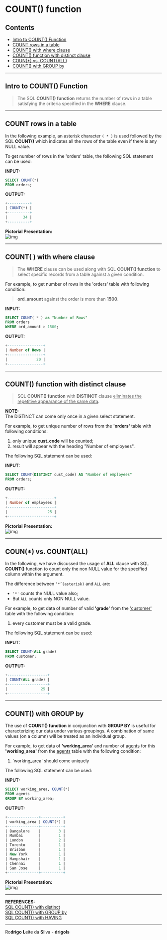 # COUNT() function

## Contents

 - [Intro to COUNT() Function](#intro)
 - [COUNT rows in a table](#count-rows)
 - [COUNT() with where clause](#count-and-where)
 - [COUNT() function with distinct clause](#distinct-01)
 - [COUN(*) vs. COUNT(ALL)](#ast-all)
 - [COUNT() with GROUP by](#wgb)

---

<div id="intro"></div>

## Intro to COUNT() Function

> The SQL **COUNT() function** returns the number of rows in a table satisfying the criteria specified in the **WHERE** clause.

---

<div id="count-rows"></div>

## COUNT rows in a table

In the following example, an asterisk character `( * )` is used followed by the SQL **COUNT()** which indicates all the rows of the table even if there is any NULL value.

To get number of rows in the 'orders' table, the following SQL statement can be used:

**INPUT:**  
```sql
SELECT COUNT(*)
FROM orders;
```

**OUTPUT:**  
```sql
+----------+
| COUNT(*) |
+----------+
|       34 |
+----------+
```

**Pictorial Presentation:**  
![img](images/sql-count1.png)  

---

<div id="count-and-where"></div>

## COUNT( ) with where clause

> The **WHERE** clause can be used along with SQL **COUNT() function** to select specific records from a table against a given condition.

For example, to get number of rows in the 'orders' table with following condition:

> **ord_amount** against the order is more than **1500**.

**INPUT:**  
```sql
SELECT COUNT( * ) as "Number of Rows"
FROM orders
WHERE ord_amount > 1500;
```

**OUTPUT:**  
```sql
+----------------+
| Number of Rows |
+----------------+
|             20 |
+----------------+
```

---

<div id="distinct-01"></div>

## COUNT() function with distinct clause

> SQL **COUNT() function** with **DISTINCT** clause <u>eliminates the repetitive appearance of the same data</u>.

**NOTE:**  
The DISTINCT can come only once in a given select statement.

For example, to get unique number of rows from the **'orders'** table with following conditions:

 1. only unique **cust_code** will be counted;
 2. result will appear with the heading "Number of employees".

The following SQL statement can be used:

**INPUT:**  
```sql
SELECT COUNT(DISTINCT cust_code) AS "Number of employees" 
FROM orders;
```

**OUTPUT:**  
```sql
+---------------------+
| Number of employees |
+---------------------+
|                  25 |
+---------------------+
```

**Pictorial Presentation:**  
![img](images/sql-count-distinct1.png)  

---

<div id="ast-all"></div>

## COUN(*) vs. COUNT(ALL)

In the following, we have discussed the usage of **ALL** clause with SQL **COUNT()** function to count only the non NULL value for the specified column within the argument.

The difference between `‘*’(asterisk)` and `ALL` are:

 - `'*'` counts the NULL value also;
 - But `ALL` counts only NON NULL value.

For example, to get data of number of valid **'grade'** from the <u>'customer'</u> table with the following condition:

 1. every customer must be a valid grade.

The following SQL statement can be used:

**INPUT:**  
```sql
SELECT COUNT(ALL grade)
FROM customer;
```

**OUTPUT:**  
```sql
+------------------+
| COUNT(ALL grade) |
+------------------+
|               25 |
+------------------+
```

---

<div id="wgb"></div>

## COUNT() with GROUP by

The use of **COUNT() function** in conjunction with **GROUP BY** is useful for characterizing our data under various groupings. A combination of same values (on a column) will be treated as an individual group.

For example, to get data of **'working_area'** and number of <u>agents</u> for this **'working_area'** from the <u>agents</u> table with the following condition:

 1. 'working_area' should come uniquely

The following SQL statement can be used:

**INPUT:**  
```sql
SELECT working_area, COUNT(*) 
FROM agents 
GROUP BY working_area;
```

**OUTPUT:**  
```sql
+--------------+----------+
| working_area | COUNT(*) |
+--------------+----------+
| Bangalore    |        3 |
| Mumbai       |        1 |
| London       |        2 |
| Torento      |        1 |
| Brisban      |        1 |
| New York     |        1 |
| Hampshair    |        1 |
| Chennai      |        1 |
| San Jose     |        1 |
+--------------+----------+
```

**Pictorial Presentation:**  
![img](images/sql-count-group-by1.png)  

---

**REFERENCES:**  
[SQL COUNT() with distinct](https://www.w3resource.com/sql/aggregate-functions/count-with-distinct.php)  
[SQL COUNT() with GROUP by](https://www.w3resource.com/sql/aggregate-functions/count-with-group-by.php)  
[SQL COUNT() with HAVING](https://www.w3resource.com/sql/aggregate-functions/count-having.php)  

---

Ro**drigo** **L**eite da **S**ilva - **drigols**
